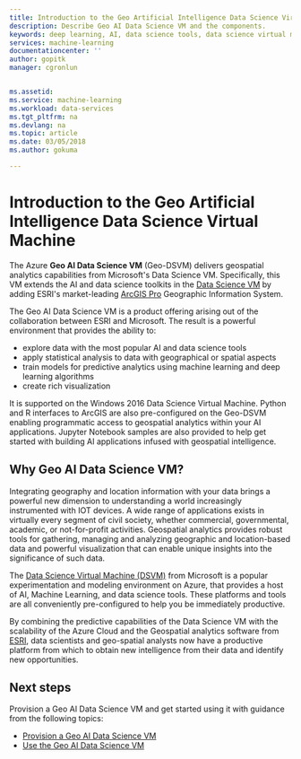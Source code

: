 ```yaml
---
title: Introduction to the Geo Artificial Intelligence Data Science Virtual Machine - Azure | Microsoft Docs
description: Describe Geo AI Data Science VM and the components.
keywords: deep learning, AI, data science tools, data science virtual machine, geospatial analytics
services: machine-learning
documentationcenter: ''
author: gopitk
manager: cgronlun


ms.assetid: 
ms.service: machine-learning
ms.workload: data-services
ms.tgt_pltfrm: na
ms.devlang: na
ms.topic: article
ms.date: 03/05/2018
ms.author: gokuma

---
```


# Introduction to the Geo Artificial Intelligence Data Science Virtual Machine

The Azure **Geo AI Data Science VM** (Geo-DSVM) delivers geospatial analytics capabilities from Microsoft's Data Science VM. Specifically, this VM extends the AI and data science toolkits in the [Data Science VM](overview.md) by adding ESRI's market-leading [ArcGIS Pro](https://www.esri.com/arcgis/products/arcgis-pro/overview) Geographic Information System.

The Geo AI Data Science VM is a product offering arising out of the collaboration between ESRI and Microsoft. The result is a powerful environment that provides the ability to:

- explore data with the most popular AI and data science tools
- apply statistical analysis to data with geographical or spatial aspects
- train models for predictive analytics using machine learning and deep learning algorithms
- create rich visualization

It is supported on the Windows 2016 Data Science Virtual Machine. Python and R interfaces to ArcGIS are also pre-configured on the Geo-DSVM enabling programmatic access to geospatial analytics within your AI applications. Jupyter Notebook samples are also provided to help get started with building AI applications infused with geospatial intelligence.


## Why Geo AI Data Science VM? 

Integrating geography and location information with your data brings a powerful new dimension to understanding a world increasingly instrumented with IOT devices. A wide range of applications exists in virtually every segment of civil society, whether commercial, governmental, academic, or not-for-profit activities. Geospatial analytics provides robust tools for gathering, managing and analyzing geographic and location-based data and powerful visualization that can enable unique insights into the significance of such data. 

The [Data Science Virtual Machine (DSVM)](overview.md) from Microsoft is a popular experimentation and modeling environment on Azure, that provides a host of AI, Machine Learning, and data science tools. These platforms and tools are all conveniently pre-configured to help you be immediately productive. 

By combining the predictive capabilities of the Data Science VM with the scalability of the Azure Cloud and the Geospatial analytics software from [ESRI](http://www.esri.com), data scientists and geo-spatial analysts now have a productive platform from which to obtain new intelligence from their data and identify new opportunities. 


## Next steps

Provision a Geo AI Data Science VM and get started using it with guidance from the following topics:

* [Provision a Geo AI Data Science VM](provision-geo-ai-dsvm.md)
* [Use the Geo AI Data Science VM](use-geo-ai-dsvm.md)
